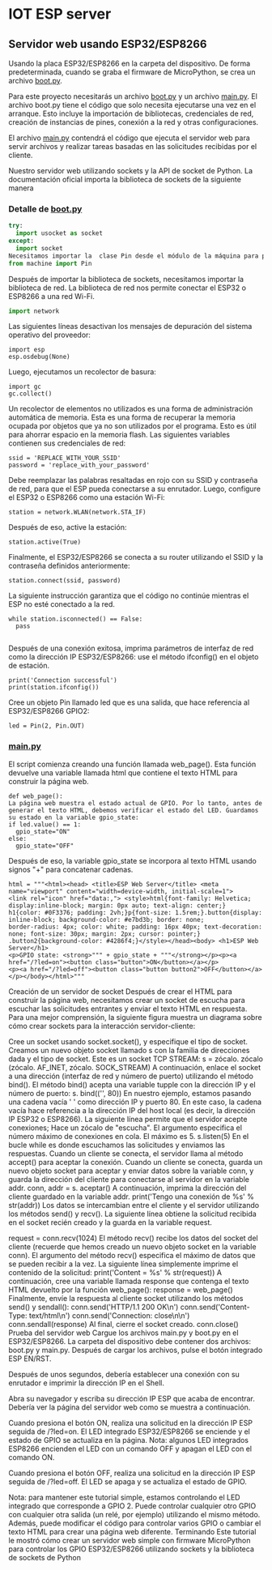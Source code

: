 # IOT ESP server

## Servidor web usando ESP32/ESP8266

Usando la placa ESP32/ESP8266 en la carpeta del dispositivo. De forma predeterminada, cuando se graba el firmware de MicroPython,  se crea un archivo [boot.py](https://github.com/ericksc/esp_wifi_server/blob/main/boot.py).

Para este proyecto necesitarás un archivo [boot.py](https://github.com/ericksc/esp_wifi_server/blob/main/boot.py) y un archivo [main.py](https://github.com/ericksc/esp_wifi_server/blob/main/main.py). El  archivo boot.py tiene el código que solo necesita ejecutarse una vez en el arranque. Esto incluye la importación de bibliotecas, credenciales de red, creación de instancias de pines, conexión a la red y otras configuraciones.

El archivo [main.py](https://github.com/ericksc/esp_wifi_server/blob/main/main.py) contendrá el código que ejecuta el servidor web para servir archivos y realizar tareas basadas en las solicitudes recibidas por el cliente.


Nuestro servidor web utilizando sockets y la API de socket de Python. La documentación oficial importa la biblioteca de sockets de la siguiente manera

### Detalle de [boot.py](https://github.com/ericksc/esp_wifi_server/blob/main/boot.py)

```python
try:
  import usocket as socket
except:
  import socket
Necesitamos importar la  clase Pin desde el módulo de la máquina para poder interactuar con los GPIO. 
from machine import Pin
```
 
Después de importar la biblioteca de sockets, necesitamos importar la biblioteca de red. La  biblioteca de red nos permite conectar el ESP32 o ESP8266 a una red Wi-Fi.

```Python
import network
```

Las siguientes líneas desactivan los mensajes de depuración del sistema operativo del proveedor:
```
import esp
esp.osdebug(None)
```

Luego, ejecutamos un recolector de basura:
```
import gc
gc.collect()
```

Un recolector de elementos no utilizados es una forma de administración automática de memoria. Esta es una forma de recuperar la memoria ocupada por objetos que ya no son utilizados por el programa. Esto es útil para ahorrar espacio en la memoria flash.
Las siguientes variables contienen sus credenciales de red:

```
ssid = 'REPLACE_WITH_YOUR_SSID'
password = 'replace_with_your_password'
```

Debe reemplazar las palabras resaltadas en rojo con su SSID y contraseña de red, para que el ESP pueda conectarse a su enrutador.
Luego, configure el ESP32 o ESP8266 como una estación Wi-Fi:

```
station = network.WLAN(network.STA_IF)
```

Después de eso, active la estación:

```
station.active(True)
```
Finalmente, el ESP32/ESP8266 se conecta a su router utilizando el SSID y la contraseña definidos anteriormente:

```
station.connect(ssid, password)
```

La siguiente instrucción garantiza que el código no continúe mientras el ESP no esté conectado a la red.

```
while station.isconnected() == False:
  pass
  
```
Después de una conexión exitosa, imprima parámetros de interfaz de red como la dirección IP ESP32/ESP8266: use el método ifconfig() en el  objeto de estación.

```
print('Connection successful')
print(station.ifconfig())
```

Cree un objeto Pin llamado led que  es una salida, que hace referencia al ESP32/ESP8266 GPIO2:

```
led = Pin(2, Pin.OUT)
```

### [main.py](https://github.com/ericksc/esp_wifi_server/blob/main/main.py)


El script comienza creando una función llamada web_page(). Esta función devuelve una variable llamada html que contiene el texto HTML para construir la página web.
 
``` 
def web_page():
La página web muestra el estado actual de GPIO. Por lo tanto, antes de generar el texto HTML, debemos verificar el estado del LED. Guardamos su estado en la variable gpio_state:
if led.value() == 1:
  gpio_state="ON"
else:
  gpio_state="OFF"
```

Después de eso, la variable gpio_state se incorpora al texto HTML usando signos "+" para concatenar cadenas.

```
html = """<html><head> <title>ESP Web Server</title> <meta name="viewport" content="width=device-width, initial-scale=1">
<link rel="icon" href="data:,"> <style>html{font-family: Helvetica; display:inline-block; margin: 0px auto; text-align: center;}
h1{color: #0F3376; padding: 2vh;}p{font-size: 1.5rem;}.button{display: inline-block; background-color: #e7bd3b; border: none; 
border-radius: 4px; color: white; padding: 16px 40px; text-decoration: none; font-size: 30px; margin: 2px; cursor: pointer;}
.button2{background-color: #4286f4;}</style></head><body> <h1>ESP Web Server</h1> 
<p>GPIO state: <strong>""" + gpio_state + """</strong></p><p><a href="/?led=on"><button class="button">ON</button></a></p>
<p><a href="/?led=off"><button class="button button2">OFF</button></a></p></body></html>"""
```

Creación de un servidor de socket
Después de crear el HTML para construir la página web, necesitamos crear un socket de escucha para escuchar las solicitudes entrantes y enviar el texto HTML en respuesta. Para una mejor comprensión, la siguiente figura muestra un diagrama sobre cómo crear sockets para la interacción servidor-cliente:
 
 
Cree un socket usando socket.socket(), y especifique el tipo de socket. Creamos un nuevo objeto socket llamado s con la familia de direcciones dada y el tipo de socket. Este es un socket TCP STREAM:
s = zócalo. zócalo (zócalo. AF_INET, zócalo. SOCK_STREAM)
A continuación, enlace el socket a una dirección (interfaz de red y número de puerto) utilizando el método bind(). El  método bind() acepta una variable tupple con la dirección IP y el número de puerto:
s. bind(('', 80))
En nuestro ejemplo, estamos pasando una cadena vacía ' ' como dirección IP y puerto 80. En este caso, la cadena vacía hace referencia a la dirección IP del host local (es decir, la dirección IP ESP32 o ESP8266).
La siguiente línea permite que el servidor acepte conexiones; Hace un zócalo de "escucha". El argumento especifica el número máximo de conexiones en cola. El máximo es 5.
s.listen(5)
En el bucle while es donde escuchamos las solicitudes y enviamos las respuestas. Cuando un cliente se conecta, el servidor llama al método accept() para aceptar la conexión. Cuando un cliente se conecta, guarda un nuevo objeto socket para aceptar y enviar datos sobre  la variable conn, y guarda la dirección del cliente para conectarse al servidor en la variable addr.
conn, addr = s. aceptar()
A continuación, imprima la dirección del cliente guardado en la variable addr.
print('Tengo una conexión de %s' %  str(addr))
Los datos se intercambian entre el cliente y el servidor utilizando los  métodos send() y recv().
La siguiente línea obtiene la solicitud recibida en el socket recién creado y la guarda en la variable request.
 
request = conn.recv(1024)
El método recv() recibe los datos del socket del cliente (recuerde que hemos creado un nuevo objeto socket en la  variable conn). El argumento del  método recv() especifica el máximo de datos que se pueden recibir a la vez.
La siguiente línea simplemente imprime el contenido de la solicitud:
print('Content = %s' % str(request))
A continuación, cree una variable llamada response que contenga el texto HTML devuelto por la  función web_page():
response = web_page()
Finalmente, envíe la respuesta al cliente socket utilizando los  métodos send() y sendall():
conn.send('HTTP/1.1 200 OK\n')
conn.send('Content-Type: text/html\n')
conn.send('Connection: close\n\n')
conn.sendall(response)
Al final, cierre el socket creado.
conn.close()
Prueba del servidor web
Cargue los archivos main.py y boot.py en el ESP32/ESP8266. La  carpeta del dispositivo debe contener dos archivos: boot.py y main.py.
Después de cargar los archivos, pulse el botón integrado ESP EN/RST.
 
 
Después de unos segundos, debería establecer una conexión con su enrutador e imprimir la dirección IP en el Shell.
 
Abra su navegador y escriba su dirección IP ESP que acaba de encontrar. Debería ver la página del servidor web como se muestra a continuación.
 
Cuando presiona el botón ON, realiza una solicitud en la dirección IP ESP seguida de /?led=on. El LED integrado ESP32/ESP8266 se enciende y el estado de GPIO se actualiza en la página.
Nota: algunos LED integrados ESP8266 encienden el LED con un comando OFF y apagan el LED con el comando ON.
 
 
Cuando presiona el botón OFF, realiza una solicitud en la dirección IP ESP seguida de /?led=off. El LED se apaga y se actualiza el estado de GPIO.
 
 
Nota: para mantener este tutorial simple, estamos controlando el LED integrado que corresponde a GPIO 2. Puede controlar cualquier otro GPIO con cualquier otra salida (un relé, por ejemplo) utilizando el mismo método. Además, puede modificar el código para controlar varios GPIO o cambiar el texto HTML para crear una página web diferente.
Terminando
Este tutorial le mostró cómo crear un servidor web simple con firmware MicroPython para controlar los GPIO ESP32/ESP8266 utilizando sockets y la biblioteca de sockets de Python



